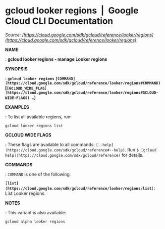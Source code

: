 # gcloud looker regions  |  Google Cloud CLI Documentation

*Source: [https://cloud.google.com/sdk/gcloud/reference/looker/regions](https://cloud.google.com/sdk/gcloud/reference/looker/regions)*

**NAME**

: **gcloud looker regions - manage Looker regions**

**SYNOPSIS**

: **`gcloud looker regions` `[COMMAND](https://cloud.google.com/sdk/gcloud/reference/looker/regions#COMMAND)` [`[GCLOUD_WIDE_FLAG](https://cloud.google.com/sdk/gcloud/reference/looker/regions#GCLOUD-WIDE-FLAGS) …`]**

**EXAMPLES**

: To list all available regions, run:

```
gcloud looker regions list
```

**GCLOUD WIDE FLAGS**

: These flags are available to all commands: `[--help](https://cloud.google.com/sdk/gcloud/reference#--help)`.
Run `$ [gcloud help](https://cloud.google.com/sdk/gcloud/reference)` for details.

**COMMANDS**

: ``COMMAND`` is one of the following:

**`[list](https://cloud.google.com/sdk/gcloud/reference/looker/regions/list)`**:
List Looker regions.

**NOTES**

: This variant is also available:

```
gcloud alpha looker regions
```